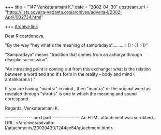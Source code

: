 +++
title = "147 Venkataramani K."
date = "2002-04-30"
upstream_url = "https://lists.advaita-vedanta.org/archives/advaita-l/2002-April/002734.html"

+++
[Archive link](https://lists.advaita-vedanta.org/archives/advaita-l/2002-April/002734.html)

Dear Riccardonova,

"By the way "hey what's the meaning of sampradaya"..........:-))  :-))  :-))"

"Sampradaya" means "tradition that comes from an acharya through disciplic
succession".

"An intresting point is coming out from this exchange: what is the relation
between a word and and it's form in the reality - body and mind (
antahkarana )."

If you are having "mantra" in mind , then "mantra" or the original word as
revealed through "shrutis" is one in which the meaning and sound correspond.

Regards,
Venkataramani K.



-------------- next part --------------
An HTML attachment was scrubbed...
URL: </archives/advaita-l/attachments/20020430/1244ae64/attachment.html>
